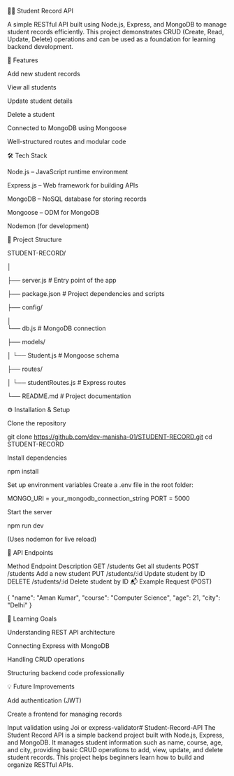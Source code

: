 🧑‍🎓 Student Record API

A simple RESTful API built using Node.js, Express, and MongoDB to manage student records efficiently.
This project demonstrates CRUD (Create, Read, Update, Delete) operations and can be used as a foundation for learning backend development.

🚀 Features

Add new student records

View all students

Update student details

Delete a student

Connected to MongoDB using Mongoose

Well-structured routes and modular code

🛠️ Tech Stack

Node.js – JavaScript runtime environment

Express.js – Web framework for building APIs

MongoDB – NoSQL database for storing records

Mongoose – ODM for MongoDB

Nodemon (for development)

📁 Project Structure

STUDENT-RECORD/

│

├── server.js              # Entry point of the app

├── package.json           # Project dependencies and scripts

├── config/

│  
└── db.js              # MongoDB connection

├── models/

│
└── Student.js         # Mongoose schema

├── routes/

│
└── studentRoutes.js   # Express routes

└── README.md              # Project documentation

⚙️ Installation & Setup

Clone the repository

git clone https://github.com/dev-manisha-01/STUDENT-RECORD.git
cd STUDENT-RECORD


Install dependencies

npm install


Set up environment variables
Create a .env file in the root folder:

MONGO_URI = your_mongodb_connection_string
PORT = 5000


Start the server

npm run dev


(Uses nodemon for live reload)

🧪 API Endpoints

Method	Endpoint	Description
GET	/students	Get all students
POST	/students	Add a new student
PUT	/students/:id	Update student by ID
DELETE	/students/:id	Delete student by ID
📬 Example Request (POST)

{
  "name": "Aman Kumar",
  "course": "Computer Science",
  "age": 21,
  "city": "Delhi"
}

🧠 Learning Goals

Understanding REST API architecture

Connecting Express with MongoDB

Handling CRUD operations

Structuring backend code professionally

💡 Future Improvements

Add authentication (JWT)

Create a frontend for managing records

Input validation using Joi or express-validator# Student-Record-API
The Student Record API is a simple backend project built with Node.js, Express, and MongoDB. It manages student information such as name, course, age, and city, providing basic CRUD operations to add, view, update, and delete student records. This project helps beginners learn how to build and organize RESTful APIs.
